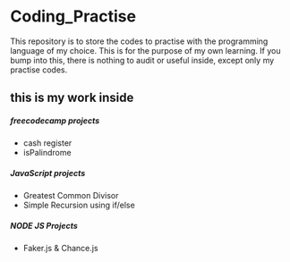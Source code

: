 # Coding_Practise
This repository is to store the codes to practise with the programming language of my choice.
This is for the purpose of my own learning.
If you bump into this, there is nothing to audit or useful inside, except only my practise codes.

## this is my work inside

##### freecodecamp projects

* cash register
* isPalindrome

##### JavaScript projects

* Greatest Common Divisor
* Simple Recursion using if/else

##### NODE JS Projects

* Faker.js & Chance.js
